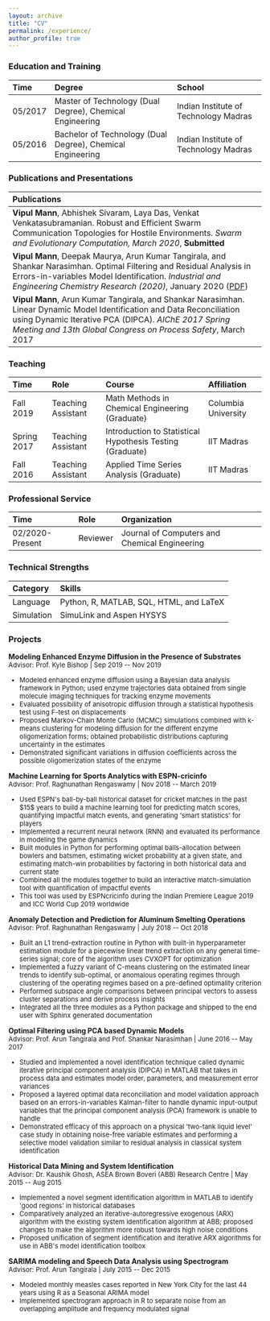 ```yaml
---
layout: archive
title: "CV"
permalink: /experience/
author_profile: true
---
```



### Education and Training

|Time|Degree|School|
|:-|:-|:-|
|05/2017|Master of Technology (Dual Degree), Chemical Engineering | Indian Institute of Technology Madras
|05/2016|Bachelor of Technology (Dual Degree), Chemical Engineering |Indian Institute of Technology Madras


### Publications and Presentations

|Publications|
|:-|
|**Vipul Mann**, Abhishek Sivaram, Laya Das, Venkat Venkatasubramanian. Robust and Efficient Swarm Communication Topologies for Hostile Environments. _Swarm and Evolutionary Computation, March 2020_, **Submitted**|
|**Vipul Mann**, Deepak Maurya, Arun Kumar Tangirala, and Shankar Narasimhan. Optimal Filtering and Residual Analysis in Errors-in-variables Model Identification. _Industrial and Engineering Chemistry Research (2020)_, January 2020 ([PDF](../files/iecr_paper1.pdf))|
|**Vipul Mann**, Arun Kumar Tangirala, and Shankar Narasimhan. Linear Dynamic Model Identification and Data Reconciliation using Dynamic Iterative PCA (DIPCA). _AIChE 2017 Spring Meeting and 13th Global Congress on Process Safety_, March 2017|

### Teaching

|Time|Role|Course|Affiliation|
|:-|:-|:-|:-|
|Fall 2019|Teaching Assistant|Math Methods in Chemical Engineering (Graduate)|Columbia University|
|Spring 2017|Teaching Assistant| Introduction to Statistical Hypothesis Testing (Graduate)| IIT Madras|
|Fall 2016|Teaching Assistant|Applied Time Series Analysis (Graduate)|IIT Madras|

### Professional Service

|Time|Role|Organization|
|:-|:-|:-|
|02/2020-Present|Reviewer|Journal of Computers and Chemical Engineering|

### Technical Strengths

|Category|Skills|
|:-|:-|
|Language           |Python, R, MATLAB, SQL, HTML, and LaTeX|
|Simulation         |SimuLink and Aspen HYSYS|

### Projects

**Modeling Enhanced Enzyme Diffusion in the Presence of Substrates**  
<font size="2"> Advisor: Prof. Kyle Bishop | Sep 2019 -- Nov 2019  
<ul>
<li>Modeled enhanced enzyme diffusion using a Bayesian data analysis framework in Python; used enzyme trajectories data obtained from single molecule imaging techniques for tracking enzyme movements
<li> Evaluated possibility of anisotropic diffusion through a statistical hypothesis test using F-test on displacements
<li>Proposed Markov-Chain Monte Carlo (MCMC) simulations combined with k-means clustering for modeling diffusion for the different enzyme oligomerization forms; obtained probabilistic distributions capturing uncertainty in the estimates
<li> Demonstrated significant variations in diffusion coefficients across the possible oligomerization states of the enzyme
</ul>
</font>

**Machine Learning for Sports Analytics with ESPN-cricinfo**  
<font size="2"> Advisor: Prof. Raghunathan Rengaswamy | Nov 2018 -- March 2019
<ul>
<li> Used ESPN's ball-by-ball historical dataset for cricket matches in the past $15$ years to build a machine learning tool for predicting match scores, quantifying impactful match events, and generating 'smart statistics' for players
<li> Implemented a recurrent neural network (RNN) and evaluated its performance in modeling the game dynamics
<li> Built modules in Python for performing optimal balls-allocation between bowlers and batsmen, estimating wicket probability at a given state, and estimating match-win probabilities by factoring in both historical data and current state
<li> Combined all the modules together to build an interactive match-simulation tool with quantification of impactful events
<li> This tool was used by ESPNcricinfo during the Indian Premiere League 2019 and ICC World Cup 2019 worldwide
</ul>
</font>

**Anomaly Detection and Prediction for Aluminum Smelting Operations**  
<font size="2"> Advisor: Prof. Raghunathan Rengaswamy | July 2018 -- Oct 2018
<ul>
<li> Built an L1 trend-extraction routine in Python with built-in hyperparameter estimation module for a piecewise linear trend extraction on any general time-series signal; core of the algorithm uses CVXOPT for optimization
<li> Implemented a fuzzy variant of C-means clustering on the estimated linear trends to identify sub-optimal, or anomalous operating regimes through clustering of the operating regimes based on a pre-defined optimality criterion
<li> Performed subspace angle comparisons between principal vectors to assess cluster separations and derive process insights
<li> Integrated all the three modules as a Python package and shipped to the end user with Sphinx generated documentation
</ul>
</font>

**Optimal Filtering using PCA based Dynamic Models**  
<font size="2"> Advisor: Prof. Arun Tangirala and Prof. Shankar Narasimhan | June 2016 -- May 2017
<ul>
<li> Studied and implemented a novel identification technique called dynamic iterative principal component analysis (DIPCA) in MATLAB that takes in process data and estimates model order, parameters, and measurement error variances
<li> Proposed a layered optimal data reconciliation and model validation approach based on an errors-in-variables Kalman-filter to handle dynamic input-output variables that the principal component analysis (PCA) framework is unable to handle
<li> Demonstrated efficacy of this approach on a physical 'two-tank liquid level' case study in obtaining noise-free variable estimates and performing a selective model validation similar to residual analysis in classical system identification
</ul>

</font>

**Historical Data Mining and System Identification**  
<font size="2"> Advisor: Dr. Kaushik Ghosh, ASEA Brown Boveri (ABB) Research Centre | May 2015 -- Aug 2015
<ul>
<li> Implemented a novel segment identification algorithm in MATLAB to identify 'good regions' in historical databases
<li> Comparatively analyzed an iterative-autoregressive exogenous (ARX) algorithm with the existing system identification algorithm at ABB; proposed changes to make the algorithm more robust towards high noise conditions
<li> Proposed unification of segment identification and iterative ARX algorithms for use in ABB's model identification toolbox
</ul>
</font>

**SARIMA modeling and Speech Data Analysis using Spectrogram**  
<font size="2"> Advisor: Prof. Arun Tangirala | July 2015 -- Dec 2015
<ul>
<li> Modeled monthly measles cases reported in New York City for the last 44 years using R as a Seasonal ARIMA model
<li> Implemented spectrogram approach in R to separate noise from an overlapping amplitude and frequency modulated signal
</ul>
</font>
